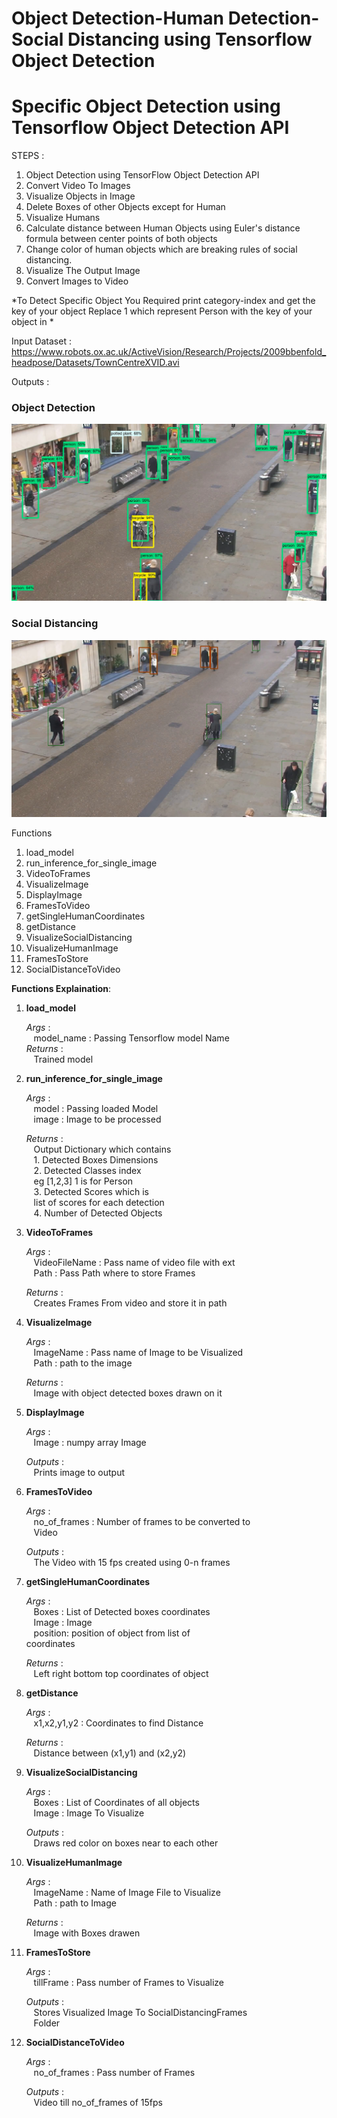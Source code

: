 # Object Detection-Human Detection-Social Distancing using Tensorflow Object Detection
# Specific Object Detection using Tensorflow Object Detection API

STEPS : 
1. Object Detection using TensorFlow Object Detection API
2. Convert Video To Images
3. Visualize Objects in Image
4. Delete Boxes of other Objects except for Human
5. Visualize Humans
6. Calculate distance between Human Objects using Euler's distance formula between center points of both objects
7. Change color of human objects which are breaking rules of social distancing.
8. Visualize The Output Image
9. Convert Images to Video

*To Detect Specific Object You Required print category-index and get the key of your object
Replace 1 which represent Person with the key of your object in *

Input Dataset : https://www.robots.ox.ac.uk/ActiveVision/Research/Projects/2009bbenfold_headpose/Datasets/TownCentreXVID.avi

Outputs :

<h3>Object Detection</h3>

<img src="objectDetection.png" alt="Object Detection Image">

<h3>Social Distancing</h3>

<img src="SocialDistancing.png" alt="Social Distancing Image">

Functions

1. load_model
2. run_inference_for_single_image
3. VideoToFrames
4. VisualizeImage
5. DisplayImage
6. FramesToVideo
7. getSingleHumanCoordinates
8. getDistance
9. VisualizeSocialDistancing
10. VisualizeHumanImage
11. FramesToStore
12. SocialDistanceToVideo

**Functions Explaination**:

1. **load_model** <br> 

    *Args*  :<br>
    &nbsp;&nbsp;&nbsp;model_name : Passing Tensorflow model Name<br>
    *Returns* : <br>
            &nbsp;&nbsp;&nbsp;Trained model<br>

2. **run_inference_for_single_image** <br>

    *Args* :<br>
          &nbsp;&nbsp;&nbsp;model : Passing loaded Model<br>
          &nbsp;&nbsp;&nbsp;image : Image to be processed<br>
    
    *Returns* : <br>
              &nbsp;&nbsp;&nbsp;Output Dictionary which contains<br>
              &nbsp;&nbsp;&nbsp;1. Detected Boxes Dimensions<br>
              &nbsp;&nbsp;&nbsp;2. Detected Classes index <br>
                 &nbsp;&nbsp;&nbsp;eg [1,2,3] 1 is for Person<br>
              &nbsp;&nbsp;&nbsp;3. Detected Scores which is <br>
                 &nbsp;&nbsp;&nbsp;list of scores for each detection<br>
              &nbsp;&nbsp;&nbsp;4. Number of Detected Objects<br>

3.  **VideoToFrames** <br>

    *Args* : <br>
          &nbsp;&nbsp;&nbsp;VideoFileName : Pass name of video file with ext <br>
          &nbsp;&nbsp;&nbsp;Path : Pass Path where to store Frames<br>
    
    *Returns* :<br>
            &nbsp;&nbsp;&nbsp;Creates Frames From video and store it in path<br>

4.  **VisualizeImage**<br>
    
    *Args* : <br>
          &nbsp;&nbsp;&nbsp;ImageName : Pass name of Image to be Visualized<br>
          &nbsp;&nbsp;&nbsp;Path : path to the image<br>
          
    *Returns* :<br>
            &nbsp;&nbsp;&nbsp;Image with object detected boxes drawn on it<br>

5. **DisplayImage**<br>

    *Args* :<br>
          &nbsp;&nbsp;&nbsp;Image : numpy array Image<br>
          
    *Outputs* :<br>
            &nbsp;&nbsp;&nbsp;Prints image to output<br>

6. **FramesToVideo**<br>

    *Args* :<br>
          &nbsp;&nbsp;&nbsp;no_of_frames : Number of frames to be converted to<br>
                &nbsp;&nbsp;&nbsp;Video<br>
                         
    *Outputs* :<br>
            &nbsp;&nbsp;&nbsp;The Video with 15 fps created using 0-n frames<br>

7. **getSingleHumanCoordinates**<br>

    *Args* :<br>
          &nbsp;&nbsp;&nbsp;Boxes : List of Detected boxes coordinates<br>
          &nbsp;&nbsp;&nbsp;Image : Image <br>
          &nbsp;&nbsp;&nbsp;position: position of object from list of <br>
                    coordinates<br>
                    
    *Returns* : <br>
            &nbsp;&nbsp;&nbsp;Left right bottom top coordinates of object<br>

8. **getDistance**<br>

    *Args* :<br>
          &nbsp;&nbsp;&nbsp;x1,x2,y1,y2 : Coordinates to find Distance<br>
          
    *Returns* :<br>
          &nbsp;&nbsp;&nbsp;Distance between (x1,y1) and (x2,y2)<br>

9. **VisualizeSocialDistancing**<br>

    *Args* :<br>
          &nbsp;&nbsp;&nbsp;Boxes : List of Coordinates of all objects<br>
          &nbsp;&nbsp;&nbsp;Image : Image To Visualize<br>
          
    *Outputs* :<br>
          &nbsp;&nbsp;&nbsp;Draws red color on boxes near to each other<br>

10. **VisualizeHumanImage**<br>

    *Args* :<br>
          &nbsp;&nbsp;&nbsp;ImageName : Name of Image File to Visualize<br>
          &nbsp;&nbsp;&nbsp;Path : path to Image<br>
          
    *Returns* :<br>
          &nbsp;&nbsp;&nbsp;Image with Boxes drawen<br>

11. **FramesToStore**<br>

    *Args* : <br>
          &nbsp;&nbsp;&nbsp;tillFrame : Pass number of Frames to Visualize<br>
          
    *Outputs* :<br>
            &nbsp;&nbsp;&nbsp;Stores Visualized Image To SocialDistancingFrames<br>
            &nbsp;&nbsp;&nbsp;Folder<br>

12. **SocialDistanceToVideo**<br>

    *Args* :<br>
          &nbsp;&nbsp;&nbsp;no_of_frames : Pass number of Frames<br>
          
    *Outputs* :<br>
            &nbsp;&nbsp;&nbsp;Video till no_of_frames of 15fps<br>
